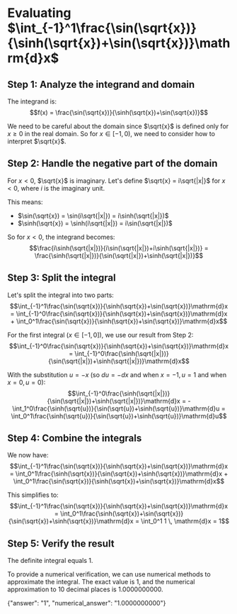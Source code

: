 # Evaluating $\int_{-1}^1\frac{\sin(\sqrt{x})}{\sinh(\sqrt{x})+\sin(\sqrt{x})}\mathrm{d}x$

## Step 1: Analyze the integrand and domain

The integrand is:
$$f(x) = \frac{\sin(\sqrt{x})}{\sinh(\sqrt{x})+\sin(\sqrt{x})}$$

We need to be careful about the domain since $\sqrt{x}$ is defined only for $x \geq 0$ in the real domain. So for $x \in [-1,0)$, we need to consider how to interpret $\sqrt{x}$.

## Step 2: Handle the negative part of the domain

For $x < 0$, $\sqrt{x}$ is imaginary. Let's define $\sqrt{x} = i\sqrt{|x|}$ for $x < 0$, where $i$ is the imaginary unit.

This means:
- $\sin(\sqrt{x}) = \sin(i\sqrt{|x|}) = i\sinh(\sqrt{|x|})$
- $\sinh(\sqrt{x}) = \sinh(i\sqrt{|x|}) = i\sin(\sqrt{|x|})$

So for $x < 0$, the integrand becomes:
$$\frac{i\sinh(\sqrt{|x|})}{i\sin(\sqrt{|x|})+i\sinh(\sqrt{|x|})} = \frac{\sinh(\sqrt{|x|})}{\sin(\sqrt{|x|})+\sinh(\sqrt{|x|})}$$

## Step 3: Split the integral

Let's split the integral into two parts:
$$\int_{-1}^1\frac{\sin(\sqrt{x})}{\sinh(\sqrt{x})+\sin(\sqrt{x})}\mathrm{d}x = \int_{-1}^0\frac{\sin(\sqrt{x})}{\sinh(\sqrt{x})+\sin(\sqrt{x})}\mathrm{d}x + \int_0^1\frac{\sin(\sqrt{x})}{\sinh(\sqrt{x})+\sin(\sqrt{x})}\mathrm{d}x$$

For the first integral ($x \in [-1,0]$), we use our result from Step 2:
$$\int_{-1}^0\frac{\sin(\sqrt{x})}{\sinh(\sqrt{x})+\sin(\sqrt{x})}\mathrm{d}x = \int_{-1}^0\frac{\sinh(\sqrt{|x|})}{\sin(\sqrt{|x|})+\sinh(\sqrt{|x|})}\mathrm{d}x$$

With the substitution $u = -x$ (so $du = -dx$ and when $x = -1, u = 1$ and when $x = 0, u = 0$):
$$\int_{-1}^0\frac{\sinh(\sqrt{|x|})}{\sin(\sqrt{|x|})+\sinh(\sqrt{|x|})}\mathrm{d}x = -\int_1^0\frac{\sinh(\sqrt{u})}{\sin(\sqrt{u})+\sinh(\sqrt{u})}\mathrm{d}u = \int_0^1\frac{\sinh(\sqrt{u})}{\sin(\sqrt{u})+\sinh(\sqrt{u})}\mathrm{d}u$$

## Step 4: Combine the integrals

We now have:
$$\int_{-1}^1\frac{\sin(\sqrt{x})}{\sinh(\sqrt{x})+\sin(\sqrt{x})}\mathrm{d}x = \int_0^1\frac{\sinh(\sqrt{x})}{\sin(\sqrt{x})+\sinh(\sqrt{x})}\mathrm{d}x + \int_0^1\frac{\sin(\sqrt{x})}{\sinh(\sqrt{x})+\sin(\sqrt{x})}\mathrm{d}x$$

This simplifies to:
$$\int_{-1}^1\frac{\sin(\sqrt{x})}{\sinh(\sqrt{x})+\sin(\sqrt{x})}\mathrm{d}x = \int_0^1\frac{\sinh(\sqrt{x})+\sin(\sqrt{x})}{\sin(\sqrt{x})+\sinh(\sqrt{x})}\mathrm{d}x = \int_0^1 1 \, \mathrm{d}x = 1$$

## Step 5: Verify the result

The definite integral equals $1$.

To provide a numerical verification, we can use numerical methods to approximate the integral. The exact value is $1$, and the numerical approximation to 10 decimal places is $1.0000000000$.

{"answer": "1", "numerical_answer": "1.0000000000"}